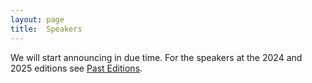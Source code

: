 ```yaml
---
layout: page
title:  Speakers
---
```


We will start announcing in due time. For the speakers at the 2024 and 2025 editions see [Past Editions](https://acscc.nl/past_editions/).



